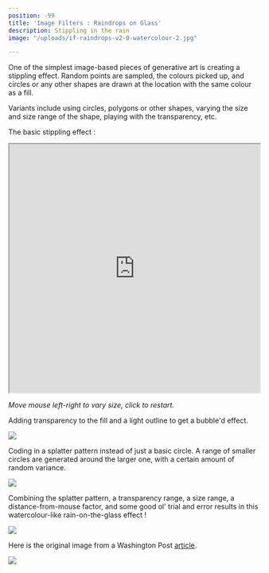 ```yaml
---
position: -99
title: 'Image Filters : Raindrops on Glass'
description: Stippling in the rain
image: "/uploads/if-raindrops-v2-0-watercolour-2.jpg"

---
```

One of the simplest image-based pieces of generative art is creating a stippling effect. Random points are sampled, the colours picked up, and circles or any other shapes are drawn at the location with the same colour as a fill.

Variants include using circles, polygons or other shapes, varying the size and size range of the shape, playing with the transparency, etc.

The basic stippling effect :

<iframe src="https://editor.p5js.org/jesalmehta/embed/Ys1MGU0J-" width="100%" height="500"></iframe>

_Move mouse left-right to vary size, click to restart._

Adding transparency to the fill and a light outline to get a bubble'd effect.

![](/uploads/bubble-effect.jpg)

Coding in a splatter pattern instead of just a basic circle. A range of smaller circles are generated around the larger one, with a certain amount of random variance.

![](/uploads/if-raindrops-1.jpg)

Combining the splatter pattern, a transparency range, a size range, a distance-from-mouse factor, and some good ol' trial and error results in this watercolour-like rain-on-the-glass effect !

![](/uploads/if-raindrops-v2-0-watercolour-2.jpg)

Here is the original image from a Washington Post [article](https://www.washingtonpost.com/opinions/trump-changed-his-tune-on-elephant-trophy-hunting-but-will-he-stop-there/2017/11/20/679a8c48-cbe7-11e7-aa96-54417592cf72_story.html).

![](/uploads/ele2.jpg)